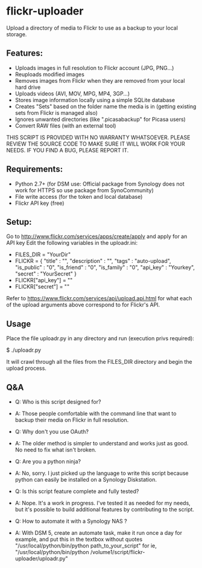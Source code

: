 flickr-uploader
===============

Upload a directory of media to Flickr to use as a backup to your local storage.

## Features:
* Uploads images in full resolution to Flickr account (JPG, PNG...)
* Reuploads modified images
* Removes images from Flickr when they are removed from your local hard drive
* Uploads videos (AVI, MOV, MPG, MP4, 3GP...)
* Stores image information locally using a simple SQLite database
* Creates "Sets" based on the folder name the media is in (getting existing sets from Flickr is managed also)
* Ignores unwanted directories (like ".picasabackup" for Picasa users)
* Convert RAW files (with an external tool)

THIS SCRIPT IS PROVIDED WITH NO WARRANTY WHATSOEVER. PLEASE REVIEW THE SOURCE CODE TO MAKE SURE IT WILL WORK FOR YOUR NEEDS. IF YOU FIND A BUG, PLEASE REPORT IT.

## Requirements:

* Python 2.7+ (for DSM use: Official package from Synology does not work for HTTPS so use package from SynoCommunity)
* File write access (for the token and local database)
* Flickr API key (free)

## Setup:
Go to http://www.flickr.com/services/apps/create/apply and apply for an API key
Edit the following variables in the uploadr.ini:

* FILES_DIR = "YourDir"
* FLICKR = {
        "title"                 : "",
        "description"           : "",
        "tags"                  : "auto-upload",
        "is_public"             : "0",
        "is_friend"             : "0",
        "is_family"             : "0",
        "api_key"               : "Yourkey",
        "secret"                : "YourSecret"
        }
* FLICKR["api_key"] = ""
* FLICKR["secret"] = ""

Refer to https://www.flickr.com/services/api/upload.api.html for what each of the
upload arguments above correspond to for Flickr's API.

## Usage
Place the file uploadr.py in any directory and run (execution privs required):

$ ./uploadr.py

It will crawl through all the files from the FILES_DIR directory and begin the upload process.

## Q&A
* Q: Who is this script designed for?
* A: Those people comfortable with the command line that want to backup their media on Flickr in full resolution.

* Q: Why don't you use OAuth?
* A: The older method is simpler to understand and works just as good. No need to fix what isn't broken.

* Q: Are you a python ninja?
* A: No, sorry. I just picked up the language to write this script because python can easily be installed on a Synology Diskstation.

* Q: Is this script feature complete and fully tested?
* A: Nope. It's a work in progress. I've tested it as needed for my needs, but it's possible to build additional features by contributing to the script.

* Q: How to automate it with a Synology NAS ?
* A: With DSM 5, create an automate task, make it run once a day for example, and put this in the textbox without quotes "/usr/local/python/bin/python path_to_your_script"
for ie, "/usr/local/python/bin/python /volume1/script/flickr-uploader/uploadr.py"
